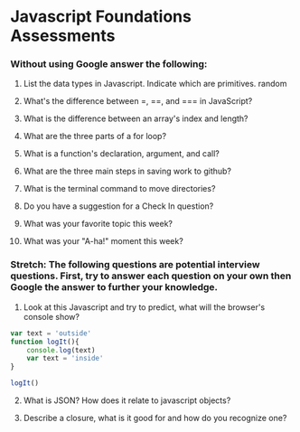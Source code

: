 # Javascript Foundations Assessments

### Without using Google answer the following:

1. List the data types in Javascript. Indicate which are primitives.
  random
2. What's the difference between =, ==, and === in JavaScript?

3. What is the difference between an array's index and length?

4. What are the three parts of a for loop?

5. What is a function's declaration, argument, and call?

6. What are the three main steps in saving work to github?

7. What is the terminal command to move directories?

8. Do you have a suggestion for a Check In question?

9. What was your favorite topic this week?

10. What was your "A-ha!" moment this week?

### Stretch: The following questions are potential interview questions. First, try to answer each question on your own then Google the answer to further your knowledge.

1. Look at this Javascript and try to predict, what will the browser's console show?

``` javascript
var text = 'outside'
function logIt(){
    console.log(text)
    var text = 'inside'
}

logIt()
```

2. What is JSON? How does it relate to javascript objects?

3. Describe a closure, what is it good for and how do you recognize one?
